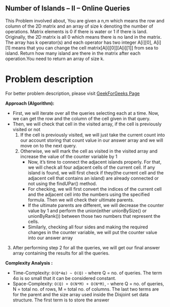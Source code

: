 ## Number of Islands – II – Online Queries

This Problem involved about, You are given a n,m which means the row and column of the 2D matrix and an array of size k denoting the number of operations. Matrix elements is 0 if there is water or 1 if there is land. Originally, the 2D matrix is all 0 which means there is no land in the matrix. The array has k operator(s) and each operator has two integer A[i][0], A[i][1] means that you can change the cell matrix[A[i][0]][A[i][1]] from sea to island. Return how many island are there in the matrix after each operation.You need to return an array of size k.

# Problem description

For better problem description, please visit [GeekForGeeks Page](https://practice.geeksforgeeks.org/problems/number-of-islands/1)

**Approach (Algorithm):**<br/>

-   First, we will iterate over all the queries selecting each at a time. Now, we can get the row and the column of the cell given in that query.
-   Then, we will check that cell in the visited array, if the cell is previously visited or not
    1. If the cell is previously visited, we will just take the current count into our account storing that count value in our answer array and we will move on to the next query.
    2. Otherwise, we will mark the cell as visited in the visited array and increase the value of the counter variable by 1
        - Now, it’s time to connect the adjacent islands properly. For that, we will check all four adjacent cells of the current cell. If any island is found, we will first check if they(the current cell and the adjacent cell that contains an island) are already connected or not using the findUPar() method.
        - For checking, we will first convert the indices of the current cell and the adjacent cell into the numbers using the specified formula. Then we will check their ultimate parents.
        - If the ultimate parents are different, we will decrease the counter value by 1 and perform the union(either unionBySize() or unionByRank()) between those two numbers that represent the cells.
        - Similarly, checking all four sides and making the required changes in the counter variable, we will put the counter value into our answer array

3. After performing step 2 for all the queries, we will get our final answer array containing the results for all the queries.

**Complexity Analysis :**<br/>

-   Time-Complexity: `O(Q*4α) ~ O(Q)` - where Q = no. of queries. The term 4α is so small that it can be considered constant.
-   Space-Complexity: `O(Q) + O(N*M) + O(N*M)`, - where Q = no. of queries, N = total no. of rows, M = total no. of columns. The last two terms are for the parent and the size array used inside the Disjoint set data structure. The first term is to store the answer
